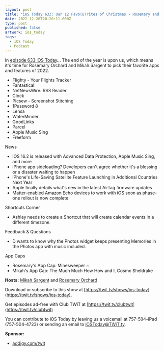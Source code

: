 ```yaml
---
layout: post
title: "iOS Today 633: Our 12 Favo(u)rites of Christmas - Rosemary and Mikah's Favorite Apps & Features of 2022"
date: 2022-12-20T20:20:11.000Z
type: post
published: false
artwork: ios_today
tags:
  - iOS Today
  - Podcast
---
```

In [episode 633 iOS Today](https://twit.tv/shows/ios-today/episodes/633)...
The end of the year is upon us, which means it's time for Rosemary Orchard and Mikah Sargent to pick their favorite apps and features of 2022.

- Flighty - Your Flights Tracker
- Fantastical
- NetNewsWire: RSS Reader
- Clock
- Picsew - Screenshot Stitching
- 1Password 8
- Lensa
- WaterMinder
- GoodLinks
- Parcel
- Apple Music Sing
- Freeform

News

- iOS 16.2 is released with Advanced Data Protection, Apple Music Sing, and more
- iPhone app sideloading? Developers can't agree whether it's a blessing or a disaster waiting to happen
- iPhone's Life-Saving Satellite Feature Launching in Additional Countries Next Year
- Apple finally details what's new in the latest AirTag firmware updates
- Matter-enabled Amazon Echo devices to work with iOS soon as phase-one rollout is now complete

Shortcuts Corner

- Ashley needs to create a Shortcut that will create calendar events in a different timezone.

Feedback & Questions

- D wants to know why the Photos widget keeps presenting Memories in the Photos app with music included.

App Caps

- Rosemary's App Cap: Minesweeper ~
- Mikah's App Cap: The Much Much How How and I, Cosmo Sheldrake

**Hosts:** [Mikah Sargent](https://twit.tv/people/mikah-sargent) and [Rosemary Orchard](https://twit.tv/people/rosemary-orchard)

Download or subscribe to this show at [https://twit.tv/shows/ios-today](https://twit.tv/shows/ios-today).

Get episodes ad-free with Club TWiT at [https://twit.tv/clubtwit](https://twit.tv/clubtwit)

You can contribute to iOS Today by leaving us a voicemail at 757-504-iPad (757-504-4723) or sending an email to [iOSToday@TWiT.tv](mailto:iOSToday@TWiT.tv).

**Sponsor:**

- [addigy.com/twit](http://addigy.com/twit)
